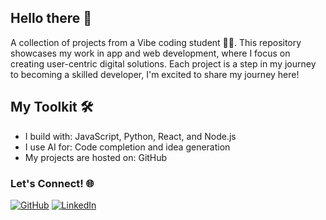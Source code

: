 ## Hello there 👋

A collection of projects from a Vibe coding student 👨‍💻. 
This repository showcases my work in app and web development, where I focus on creating user-centric digital solutions. 
Each project is a step in my journey to becoming a skilled developer, I'm excited to share my journey here!
## My Toolkit 🛠️

- I build with: JavaScript, Python, React, and Node.js
- I use AI for: Code completion and idea generation
- My projects are hosted on: GitHub

### Let's Connect! 🌐

[![GitHub](https://img.shields.io/badge/-GitHub-181717?style=flat&logo=github&logoColor=white)](https://github.com/tesfa12)
[![LinkedIn](https://img.shields.io/badge/-LinkedIn-0A66C2?style=flat&logo=linkedin&logoColor=white)](https://www.linkedin.com/in/your-profile)
